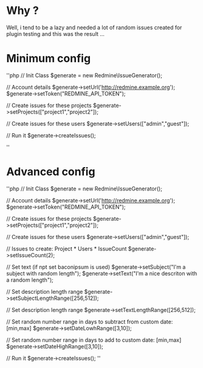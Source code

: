 Why ?
=====

Well, i tend to be a lazy and needed a lot of random issues created for
plugin testing and this was the result ...

Minimum config
==============

''php
// Init Class
$generate = new Redmine\IssueGenerator();

// Account details
$generate->setUrl('http://redmine.example.org');
$generate->setToken("REDMINE_API_TOKEN");

// Create issues for these projects
$generate->setProjects(["project1","project2"]);

// Create issues for these users
$generate->setUsers(["admin","guest"]);

// Run it
$generate->createIssues();

''

Advanced config
===============

''php
// Init Class
$generate = new Redmine\IssueGenerator();

// Account details
$generate->setUrl('http://redmine.example.org');
$generate->setToken("REDMINE_API_TOKEN");

// Create issues for these projects
$generate->setProjects(["project1","project2"]);

// Create issues for these users
$generate->setUsers(["admin","guest"]);

// Issues to create: Project * Users * IssueCount
$generate->setIssueCount(2);

// Set text (if npt set baconipsum is used)
$generate->setSubject("I'm a subject with random length");
$generate->setText("I'm a nice descriton with a random length");

// Set description length range
$generate->setSubjectLengthRange([256,512]);

// Set description length range
$generate->setTextLengthRange([256,512]);

// Set random number range in days to subtract from custom date: [min,max]
$generate->setDateLowhRange([3,10]);

// Set random number range in days to add to custom date: [min,max]
$generate->setDateHighRange([3,10]);

// Run it
$generate->createIssues();
''